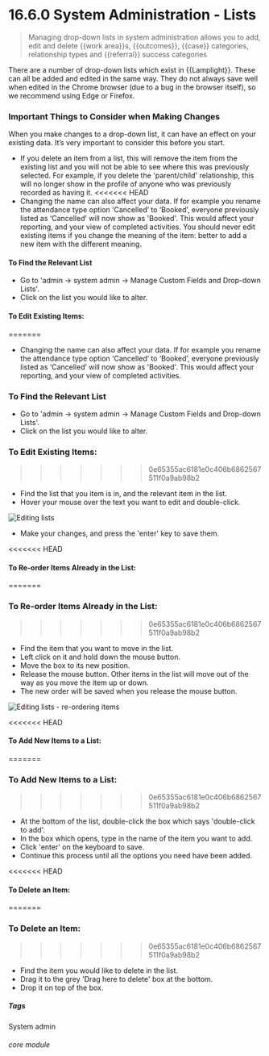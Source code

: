 # 16.6.0  <i class="fa fa-cogs"></i>  System Administration - Lists

> Managing drop-down lists in system administration allows you to add, edit and delete {{work area}}s, {{outcomes}}, {{case}} categories, relationship types and {{referral}} success categories



There are a number of drop-down lists which exist in {{Lamplight}}. These can all be added and edited in the same way. They do not always save well when edited in the Chrome browser (due to a bug in the browser itself), so we recommend using Edge or Firefox. 

### Important Things to Consider when Making Changes 

When you make changes to a drop-down list, it can have an effect on your existing data.  It’s very important to consider this before you start.

- If you delete an item from a list, this will remove the item from the existing list and you will not be able to see where this was previously selected. For example, if you delete the 'parent/child' relationship, this will no longer show in the profile of anyone who was previously recorded as having it.
<<<<<<< HEAD
- Changing the name can also affect your data.  If for example you rename the attendance type option ‘Cancelled’ to ‘Booked’, everyone previously listed as ‘Cancelled’ will now show as 'Booked'.  This would affect your reporting, and your view of completed activities.  You should never edit existing items if you change the meaning of the item: better to add a new item with the different meaning.

#### To Find the Relevant List
- Go to 'admin -> system admin -> Manage Custom Fields and Drop-down Lists'.
- Click on the list you would like to alter.

#### To Edit Existing Items:
=======
- Changing the name can also affect your data.  If for example you rename the attendance type option ‘Cancelled’ to ‘Booked’, everyone previously listed as ‘Cancelled’ will now show as 'Booked'.  This would affect your reporting, and your view of completed activities.

### To Find the Relevant List
- Go to 'admin -> system admin -> Manage Custom Fields and Drop-down Lists'.
- Click on the list you would like to alter.

### To Edit Existing Items:
>>>>>>> 0e65355ac6181e0c406b6862567511f0a9ab98b2
- Find the list that you item is in, and the relevant item in the list. 
- Hover your mouse over the text you want to edit and double-click.

![Editing lists](144a.png)

- Make your changes, and press the 'enter' key to save them.

<<<<<<< HEAD
#### To Re-order Items Already in the List:
=======
### To Re-order Items Already in the List:
>>>>>>> 0e65355ac6181e0c406b6862567511f0a9ab98b2
- Find the item that you want to move in the list. 
- Left click on it and hold down the mouse button. 
- Move the box to its new position.
- Release the mouse button. Other items in the list will move out of the way as you move the item up or down. 
- The new order will be saved when you release the mouse button.

![Editing lists - re-ordering items](144b.png)

<<<<<<< HEAD
#### To Add New Items to a List:
=======
### To Add New Items to a List:
>>>>>>> 0e65355ac6181e0c406b6862567511f0a9ab98b2
- At the bottom of the list, double-click the box which says 'double-click to add'.
- In the box which opens, type in the name of the item you want to add.
- Click 'enter' on the keyboard to save. 
- Continue this process until all the options you need have been added. 

<<<<<<< HEAD
#### To Delete an Item:
=======
### To Delete an Item:
>>>>>>> 0e65355ac6181e0c406b6862567511f0a9ab98b2
- Find the item you would like to delete in the list.
- Drag it to the grey 'Drag here to delete' box at the bottom. 
- Drop it on top of the box.


##### Tags
System admin

###### core module

